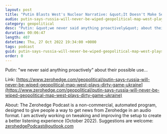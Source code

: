 ```yaml
---
layout: post
title: "Putin Blasts West's Nuclear Narrative: &quot;It Doesn't Make Sense&quot; To Use Nukes In Ukraine"
audio: putin-says-russia-will-never-be-wiped-geopolitical-map-west-plays-dirty-game-ukraine-1
category: geopolitical
desc: "Putin: &quot;we never said anything proactively&quot; about their possible use... "
duration: 00:06:47
length: 407
datetime: Thu, 27 Oct 2022 19:34:00 +0000
tags: podcast
guid: putin-says-russia-will-never-be-wiped-geopolitical-map-west-plays-dirty-game-ukraine-0
order: 0
---
```

Putin: &quot;we never said anything proactively&quot; about their possible use... 

Link: [https://www.zerohedge.com/geopolitical/putin-says-russia-will-never-be-wiped-geopolitical-map-west-plays-dirty-game-ukraine](https://www.zerohedge.com/geopolitical/putin-says-russia-will-never-be-wiped-geopolitical-map-west-plays-dirty-game-ukraine)

About: The Zerohedge Podcast is a non-commercial, automated program, designed to give people a way to get news from Zerohedge in an audio format.  I am actively working on tweaking and improving the setup to create a better listening experience (October 2022).  Suggestions are welcome: [zerohedgePodcast@outlook.com](mailto:zerohedgePodcast@outlook.com)